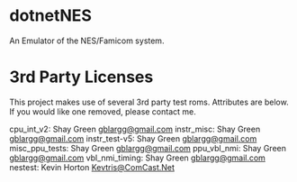 dotnetNES
========

An Emulator of the NES/Famicom system. 

3rd Party Licenses
========

This project makes use of several 3rd party test roms. Attributes are below. If you would like one removed, please contact me. 

cpu_int_v2: Shay Green <gblargg@gmail.com>
instr_misc: Shay Green <gblargg@gmail.com>
instr_test-v5: Shay Green <gblargg@gmail.com>
misc_ppu_tests: Shay Green <gblargg@gmail.com>
ppu_vbl_nmi: Shay Green <gblargg@gmail.com>
vbl_nmi_timing: Shay Green <gblargg@gmail.com>
nestest: Kevin Horton <Kevtris@ComCast.Net>